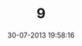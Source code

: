 ---
layout: post
title:  "9"
date: 30-07-2013 19:58:16
categories: jekyll update
language: 'ru'
image: 009.png
---